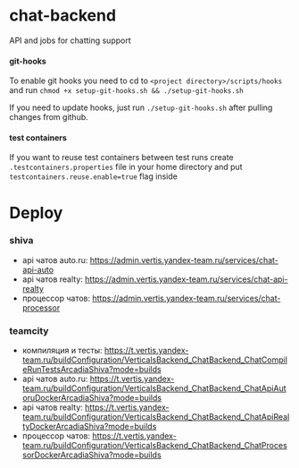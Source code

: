 # chat-backend
API and jobs for chatting support

#### git-hooks
To enable git hooks you need to cd to `<project directory>/scripts/hooks` and run
`chmod +x setup-git-hooks.sh && ./setup-git-hooks.sh`

If you need to update hooks, just run `./setup-git-hooks.sh` after pulling changes from github.


#### test containers
If you want to reuse test containers between test runs create `.testcontainers.properties` 
file in your home directory and put `testcontainers.reuse.enable=true` flag inside

# Deploy

### shiva 
- api чатов auto.ru: https://admin.vertis.yandex-team.ru/services/chat-api-auto
- api чатов realty: https://admin.vertis.yandex-team.ru/services/chat-api-realty
- процессор чатов: https://admin.vertis.yandex-team.ru/services/chat-processor

### teamcity
- компиляция и тесты: https://t.vertis.yandex-team.ru/buildConfiguration/VerticalsBackend_ChatBackend_ChatCompileRunTestsArcadiaShiva?mode=builds
- api чатов auto.ru: https://t.vertis.yandex-team.ru/buildConfiguration/VerticalsBackend_ChatBackend_ChatApiAutoruDockerArcadiaShiva?mode=builds 
- api чатов realty: https://t.vertis.yandex-team.ru/buildConfiguration/VerticalsBackend_ChatBackend_ChatApiRealtyDockerArcadiaShiva?mode=builds
- процессор чатов: https://t.vertis.yandex-team.ru/buildConfiguration/VerticalsBackend_ChatBackend_ChatProcessorDockerArcadiaShiva?mode=builds
